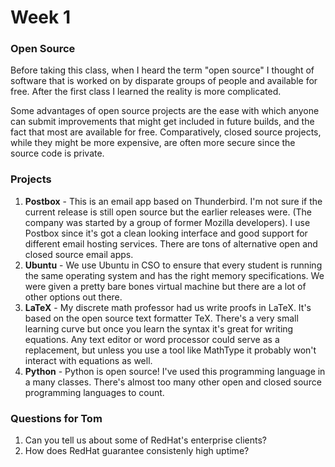 # Week 1

### Open Source
Before taking this class, when I heard the term "open source" I thought of software that is worked on by disparate groups of people and available for free. After the first class I learned the reality is more complicated.

Some advantages of open source projects are the ease with which anyone can submit improvements that might get included in future builds, and the fact that most are available for free. Comparatively, closed source projects, while they might be more expensive, are often more secure since the source code is private. 

### Projects
1. **Postbox** - This is an email app based on Thunderbird. I'm not sure if the current release is still open source but the earlier releases were. (The company was started by a group of former Mozilla developers). I use Postbox since it's got a clean looking interface and good support for different email hosting services. There are tons of alternative open and closed source email apps.
2. **Ubuntu** - We use Ubuntu in CSO to ensure that every student is running the same operating system and has the right memory specifications. We were given a pretty bare bones virtual machine but there are a lot of other options out there.
3. **LaTeX** - My discrete math professor had us write proofs in LaTeX. It's based on the open source text formatter TeX. There's a very small learning curve but once you learn the syntax it's great for writing equations. Any text editor or word processor could serve as a replacement, but unless you use a tool like MathType it probably won't interact with equations as well.
4. **Python** - Python is open source! I've used this programming language in a many classes. There's almost too many other open and closed source programming languages to count. 

### Questions for Tom
1. Can you tell us about some of RedHat's enterprise clients?
2. How does RedHat guarantee consistenly high uptime?
